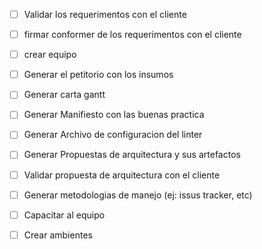 - [ ] Validar los requerimentos con el cliente
- [ ] firmar conformer de los requerimentos con el cliente
- [ ] crear equipo
- [ ] Generar el petitorio con los insumos
- [ ] Generar carta gantt
- [ ] Generar Manifiesto con las buenas practica
- [ ] Generar Archivo de configuracion del linter
- [ ] Generar Propuestas de arquitectura y sus artefactos
- [ ] Validar propuesta de arquitectura con el cliente
- [ ] Generar metodologias de manejo (ej: issus tracker, etc)
- [ ] Capacitar al equipo
- [ ] Crear ambientes






